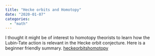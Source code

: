 ```yaml
---
title: "Hecke orbits and Homotopy"
date: "2020-01-07"
categories: 
  - "math"
---
```

I thought it might be of interest to homotopy theorists to learn how the Lubin-Tate action is relevant in the Hecke orbit conjecture. Here is a beginner friendly summary. 
 [heckeorbitshomotopy](~/pdfs/heckeorbitshomotopy_.pdf)
